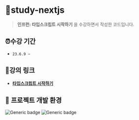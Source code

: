 # 📂study-nextjs

> **인프런: 타입스크립트 시작하기** 을 수강하면서 작성한 코드입니다.

## ⏰수강 기간

- `23.6.9 ~`

## 🔗강의 링크

- **[타입스크립트 시작하기](https://www.inflearn.com/course/%ED%83%80%EC%9E%85%EC%8A%A4%ED%81%AC%EB%A6%BD%ED%8A%B8-%EC%8B%9C%EC%9E%91%ED%95%98%EA%B8%B0)**

## 📌 프로젝트 개발 환경

![Generic badge](https://img.shields.io/badge/nodejs-v14.15.5-blue.svg) ![Generic badge](https://img.shields.io/badge/npm-v6.14.11-blue.svg)